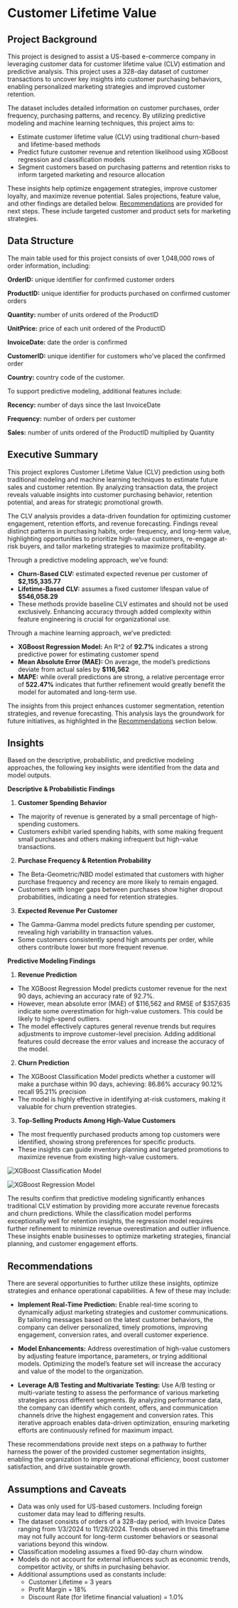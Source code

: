 # Customer Lifetime Value 

## Project Background

This project is designed to assist a US-based e-commerce company in leveraging customer data for customer lifetime value (CLV) estimation and predictive analysis. This project uses a 328-day dataset of customer transactions to uncover key insights into customer purchasing behaviors, enabling personalized marketing strategies and improved customer retention.

The dataset includes detailed information on customer purchases, order frequency, purchasing patterns, and recency. By utilizing predictive modeling and machine learning techniques, this project aims to:

-	Estimate customer lifetime value (CLV) using traditional churn-based and lifetime-based methods
-	Predict future customer revenue and retention likelihood using XGBoost regression and classification models
-	Segment customers based on purchasing patterns and retention risks to inform targeted marketing and resource allocation

These insights help optimize engagement strategies, improve customer loyalty, and maximize revenue potential. Sales projections, feature value, and other findings are detailed below. [Recommendations](https://github.com/hallie-marshall/ecommerce-churn-clv/edit/main/README.md#recommendations) are provided for next steps. These include targeted customer and product sets for marketing strategies. 

## Data Structure

The main table used for this project consists of over 1,048,000 rows of order information, including:

**OrderID:** unique identifier for confirmed customer orders

**ProductID:** unique identifier for products purchased on confirmed customer orders

**Quantity:** number of units ordered of the ProductID 

**UnitPrice:** price of each unit ordered of the ProductID

**InvoiceDate:** date the order is confirmed

**CustomerID:** unique identifier for customers who've placed the confirmed order

**Country:** country code of the customer. 

To support predictive modeling, additional features include:

**Recency:** number of days since the last InvoiceDate

**Frequency:** number of orders per customer

**Sales:** number of units ordered of the ProductID multiplied by Quantity


## Executive Summary

This project explores Customer Lifetime Value (CLV) prediction using both traditional modeling and machine learning techniques to estimate future sales and customer retention. By analyzing transaction data, the project reveals valuable insights into customer purchasing behavior, retention potential, and areas for strategic promotional growth.

The CLV analysis provides a data-driven foundation for optimizing customer engagement, retention efforts, and revenue forecasting. Findings reveal distinct patterns in purchasing habits, order frequency, and long-term value, highlighting opportunities to prioritize high-value customers, re-engage at-risk buyers, and tailor marketing strategies to maximize profitability.

Through a predictive modeling approach, we’ve found:
-	**Churn-Based CLV:** estimated expected revenue per customer of **$2,155,335.77**
-	**Lifetime-Based CLV:** assumes a fixed customer lifespan value of **$546,058.29**
-	These methods provide baseline CLV estimates and should not be used exclusively. Enhancing accuracy through added complexity within feature engineering is crucial for organizational use.


Through a machine learning approach, we’ve predicted:
-	**XGBoost Regression Model:** An R^2 of **92.7%** indicates a strong predictive power for estimating customer spend
-	**Mean Absolute Error (MAE):** On average, the model’s predictions deviate from actual sales by **$116,562**
-	**MAPE:** while overall predictions are strong, a relative percentage error of **522.47%** indicates that further refinement would greatly benefit the model for automated and long-term use.

 
The insights from this project enhances customer segmentation, retention strategies, and revenue forecasting. This analysis lays the groundwork for future initiatives, as highlighted in the [Recommendations](https://github.com/hallie-marshall/ecommerce-churn-clv/edit/main/README.md#recommendations) section below.

## Insights

Based on the descriptive, probabilistic, and predictive modeling approaches, the following key insights were identified from the data and model outputs.

**Descriptive & Probabilistic Findings**

1.	**Customer Spending Behavior**
-	The majority of revenue is generated by a small percentage of high-spending customers.
-	Customers exhibit varied spending habits, with some making frequent small purchases and others making infrequent but high-value transactions.
2.	**Purchase Frequency & Retention Probability**
-	The Beta-Geometric/NBD model estimated that customers with higher purchase frequency and recency are more likely to remain engaged.
-	Customers with longer gaps between purchases show higher dropout probabilities, indicating a need for retention strategies.
3.	**Expected Revenue Per Customer**
-	The Gamma-Gamma model predicts future spending per customer, revealing high variability in transaction values.
-	Some customers consistently spend high amounts per order, while others contribute lower but more frequent revenue.

**Predictive Modeling Findings**

1.	**Revenue Prediction**
-	The XGBoost Regression Model predicts customer revenue for the next 90 days, achieving an accuracy rate of 92.7%.
-	However, mean absolute error (MAE) of $116,562 and RMSE of $357,635 indicate some overestimation for high-value customers. This could be likely to high-spend outliers.
-	The model effectively captures general revenue trends but requires adjustments to improve customer-level precision. Adding additional features could decrease the error values and increase the accuracy of the model.

2.	**Churn Prediction**
-	The XGBoost Classification Model predicts whether a customer will make a purchase within 90 days, achieving:
86.86% accuracy
90.12% recall
95.21% precision
- The model is highly effective in identifying at-risk customers,  making it valuable for churn prevention strategies.

3.	**Top-Selling Products Among High-Value Customers**
-	The most frequently purchased products among top customers were identified, showing strong preferences for specific products.
-	These insights can guide inventory planning and targeted promotions to maximize revenue from existing high-value customers.


![XGBoost Classification Model](CLV_Classification.png)

![XGBoost Regression Model](CLV_Regression.png)


The results confirm that predictive modeling significantly enhances traditional CLV estimation by providing more accurate revenue forecasts and churn predictions. While the classification model performs exceptionally well for retention insights, the regression model requires further refinement to minimize revenue overestimation and outlier influence. These insights enable businesses to optimize marketing strategies, financial planning, and customer engagement efforts.

## Recommendations

There are several opportunities to further utilize these insights, optimize strategies and enhance operational capabilities. A few of these may include:

- **Implement Real-Time Prediction:** Enable real-time scoring to dynamically adjust marketing strategies and customer communications. By tailoring messages based on the latest customer behaviors, the company can deliver personalized, timely promotions, improving engagement, conversion rates, and overall customer experience.
  
- **Model Enhancements:** Address overestimation of high-value customers by adjusting feature importance, parameters, or trying additional models. Optimizing the model’s feature set will increase the accuracy and value of the model to the organization.
    
- **Leverage A/B Testing and Multivariate Testing:** Use A/B testing or multi-variate testing to assess the performance of various marketing strategies across different segments. By analyzing performance data, the company can identify which content, offers, and communication channels drive the highest engagement and conversion rates. This iterative approach enables data-driven optimization, ensuring marketing efforts are continuously refined for maximum impact.

These recommendations provide next steps on a pathway to further harness the power of the provided customer segmentation insights, enabling the organization to improve operational efficiency, boost customer satisfaction, and drive sustainable growth.

## Assumptions and Caveats

- Data was only used for US-based customers. Including foreign customer data may lead to differing results.
- The dataset consists of orders of a 328-day period, with Invoice Dates ranging from 1/3/2024 to 11/28/2024. Trends observed in this timeframe may not fully account for long-term customer behaviors or seasonal variations beyond this window.
- Classification modeling assumes a fixed 90-day churn window.
- Models do not account for external influences such as economic trends, competitor activity, or shifts in purchasing behavior. 
- Additional assumptions used as constants include:
  * Customer Lifetime = 3 years
  * Profit Margin = 18%
  * Discount Rate (for lifetime financial valuation) = 1.0%
